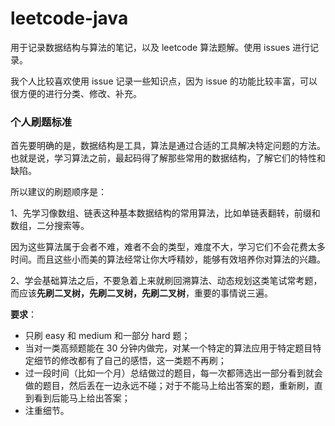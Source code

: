 # leetcode-java

用于记录数据结构与算法的笔记，以及 leetcode 算法题解。使用 issues 进行记录。

我个人比较喜欢使用 issue 记录一些知识点，因为 issue 的功能比较丰富，可以很方便的进行分类、修改、补充。


### 个人刷题标准

首先要明确的是，数据结构是工具，算法是通过合适的工具解决特定问题的方法。也就是说，学习算法之前，最起码得了解那些常用的数据结构，了解它们的特性和缺陷。

所以建议的刷题顺序是：

1、先学习像数组、链表这种基本数据结构的常用算法，比如单链表翻转，前缀和数组，二分搜索等。

因为这些算法属于会者不难，难者不会的类型，难度不大，学习它们不会花费太多时间。而且这些小而美的算法经常让你大呼精妙，能够有效培养你对算法的兴趣。

2、学会基础算法之后，不要急着上来就刷回溯算法、动态规划这类笔试常考题，而应该**先刷二叉树，先刷二叉树，先刷二叉树**，重要的事情说三遍。

**要求**：
- 只刷 easy 和 medium 和一部分 hard 题；
- 当对一类高频题能在 30 分钟内做完，对某一个特定的算法应用于特定题目特定细节的修改都有了自己的感悟，这一类题不再刷；
- 过一段时间（比如一个月）总结做过的题目，每一次都筛选出一部分看到就会做的题目，然后丢在一边永远不碰；对于不能马上给出答案的题，重新刷，直到看到后能马上给出答案；
- 注重细节。

